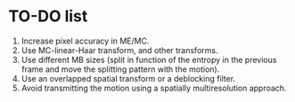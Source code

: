# TO-DO list

1. Increase pixel accuracy in ME/MC.
2. Use MC-linear-Haar transform, and other transforms.
3. Use different MB sizes (split in function of the entropy in the previous frame and move the splitting pattern with the motion).
4. Use an overlapped spatial transform or a deblocking filter.
5. Avoid transmitting the motion using a spatially multiresolution approach.
